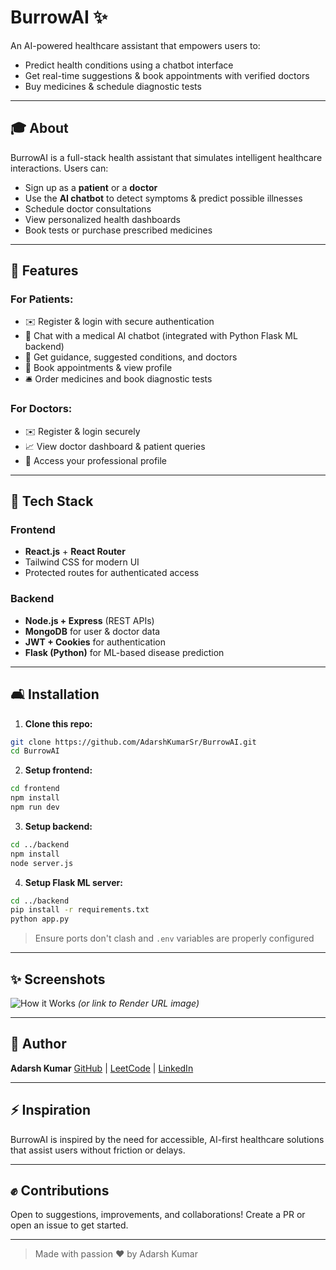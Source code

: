 # BurrowAI ✨

An AI-powered healthcare assistant that empowers users to:

* Predict health conditions using a chatbot interface
* Get real-time suggestions & book appointments with verified doctors
* Buy medicines & schedule diagnostic tests

---

## 🎓 About

BurrowAI is a full-stack health assistant that simulates intelligent healthcare interactions. Users can:

* Sign up as a **patient** or a **doctor**
* Use the **AI chatbot** to detect symptoms & predict possible illnesses
* Schedule doctor consultations
* View personalized health dashboards
* Book tests or purchase prescribed medicines

---

## 🏃‍ Features

### For Patients:

* ✉️ Register & login with secure authentication
* 🧠 Chat with a medical AI chatbot (integrated with Python Flask ML backend)
* 💼 Get guidance, suggested conditions, and doctors
* 🏥 Book appointments & view profile
* 🛎️ Order medicines and book diagnostic tests

### For Doctors:

* ✉️ Register & login securely
* 📈 View doctor dashboard & patient queries
* 💼 Access your professional profile

---

## 📄 Tech Stack

### Frontend

* **React.js** + **React Router**
* Tailwind CSS for modern UI
* Protected routes for authenticated access

### Backend

* **Node.js + Express** (REST APIs)
* **MongoDB** for user & doctor data
* **JWT + Cookies** for authentication
* **Flask (Python)** for ML-based disease prediction

---

## 🛋️ Installation

1. **Clone this repo:**

```bash
git clone https://github.com/AdarshKumarSr/BurrowAI.git
cd BurrowAI
```

2. **Setup frontend:**

```bash
cd frontend
npm install
npm run dev
```

3. **Setup backend:**

```bash
cd ../backend
npm install
node server.js
```

4. **Setup Flask ML server:**

```bash
cd ../backend
pip install -r requirements.txt
python app.py
```

> Ensure ports don't clash and `.env` variables are properly configured

---

## ✨ Screenshots

![How it Works](./frontend/src/assets/how-it-works.png) *(or link to Render URL image)*

---

## 🌟 Author

**Adarsh Kumar**
[GitHub](https://github.com/AdarshKumarSr) | [LeetCode](https://leetcode.com/u/adarshkumar24/) | [LinkedIn](https://linkedin.com/in/your-link)

---

## ⚡ Inspiration

BurrowAI is inspired by the need for accessible, AI-first healthcare solutions that assist users without friction or delays.

---

## ✊ Contributions

Open to suggestions, improvements, and collaborations! Create a PR or open an issue to get started.

---

> Made with passion ❤ by Adarsh Kumar
